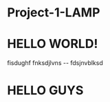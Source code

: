 # Project-1-LAMP

<!-- HEading -->

# HELLO WORLD!

fisdughf
fnksdjlvns
-- fdsjnvblksd

# HELLO GUYS
